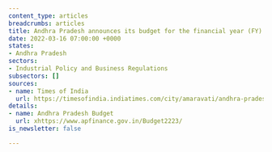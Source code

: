 ```yaml
---
content_type: articles
breadcrumbs: articles
title: Andhra Pradesh announces its budget for the financial year (FY) 2022-23
date: 2022-03-16 07:00:00 +0000
states:
- Andhra Pradesh
sectors:
- Industrial Policy and Business Regulations
subsectors: []
sources:
- name: Times of India
  url: https://timesofindia.indiatimes.com/city/amaravati/andhra-pradesh-finance-minister-presents-rs-256256-crore-budget-for-2022-23/articleshow/90146294.cms
details:
- name: Andhra Pradesh Budget
  url: xhttps://www.apfinance.gov.in/Budget2223/
is_newsletter: false

---
```

